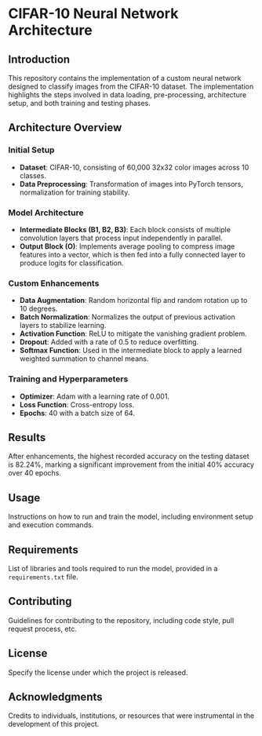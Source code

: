 # CIFAR-10 Neural Network Architecture

## Introduction
This repository contains the implementation of a custom neural network designed to classify images from the CIFAR-10 dataset. The implementation highlights the steps involved in data loading, pre-processing, architecture setup, and both training and testing phases.

## Architecture Overview

### Initial Setup
- **Dataset**: CIFAR-10, consisting of 60,000 32x32 color images across 10 classes.
- **Data Preprocessing**: Transformation of images into PyTorch tensors, normalization for training stability.

### Model Architecture
- **Intermediate Blocks (B1, B2, B3)**: Each block consists of multiple convolution layers that process input independently in parallel.
- **Output Block (O)**: Implements average pooling to compress image features into a vector, which is then fed into a fully connected layer to produce logits for classification.

### Custom Enhancements
- **Data Augmentation**: Random horizontal flip and random rotation up to 10 degrees.
- **Batch Normalization**: Normalizes the output of previous activation layers to stabilize learning.
- **Activation Function**: ReLU to mitigate the vanishing gradient problem.
- **Dropout**: Added with a rate of 0.5 to reduce overfitting.
- **Softmax Function**: Used in the intermediate block to apply a learned weighted summation to channel means.

### Training and Hyperparameters
- **Optimizer**: Adam with a learning rate of 0.001.
- **Loss Function**: Cross-entropy loss.
- **Epochs**: 40 with a batch size of 64.

## Results
After enhancements, the highest recorded accuracy on the testing dataset is 82.24%, marking a significant improvement from the initial 40% accuracy over 40 epochs.

## Usage
Instructions on how to run and train the model, including environment setup and execution commands.

## Requirements
List of libraries and tools required to run the model, provided in a `requirements.txt` file.

## Contributing
Guidelines for contributing to the repository, including code style, pull request process, etc.

## License
Specify the license under which the project is released.

## Acknowledgments
Credits to individuals, institutions, or resources that were instrumental in the development of this project.

